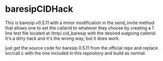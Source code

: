 # baresipCIDHack

This is baresip v0.5.11 with a minor modification in the send_invite method that allows one to
set the callerid to whatever they choose by creating a 1 line text file located at /tmp/.cid_baresip with 
the desired outgoing callerid. It's a dirty hack and it's the wrong way, but it does work.

just get the source code for baresip 0.5.11 from the official repo and replace src/call.c with the one included in this repository and build as normal.
